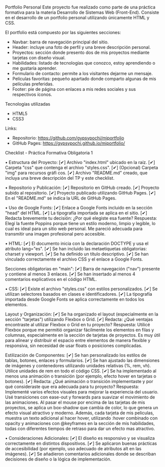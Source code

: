 Portfolio Personal
Este proyecto fue realizado como parte de una práctica formativa para la materia Desarrollo de Sistemas Web (Front-End). Consiste en el desarrollo de un portfolio personal utilizando únicamente HTML y CSS.

El portfolio está compuesto por las siguientes secciones:
- Navbar: barra de navegación principal del sitio.
- Header: incluye una foto de perfil y una breve descripción personal.
- Proyectos: sección donde presento dos de mis proyectos mediante tarjetas con diseño visual.
- Habilidades: listado de tecnologías que conozco, estoy aprendiendo o me gustaría aprender.
- Formulario de contacto: permite a los visitantes dejarme un mensaje.
- Películas favoritas: pequeño apartado donde comparto algunas de mis películas preferidas.
- Footer: pie de página con enlaces a mis redes sociales y sus respectivos íconos.

Tecnologías utilizadas
- HTML5
- CSS3

Links:
- Repositorio: https://github.com/gypsypochi/miportfolio
- GitHub Pages: https://gypsypochi.github.io/miportfolio/

Checklist - Práctica Formativa Obligatoria 1

• Estructura del Proyecto:
[✔] Archivo "index.html" ubicado en la raíz.
[✔] Carpeta "css" que contenga el archivo "styles.css".
[✔] (Opcional) Carpeta "img" para recursos gráfi cos.
[✔] Archivo "README.md" creado, que incluya una breve descripción del TP y este checklist.

• Repositorio y Publicación:
[✔] Repositorio en GitHub creado.
[✔] Proyecto subido al repositorio.
[✔] Proyecto publicado utilizando GitHub Pages.
[✔] En el "README.md" se indica la URL de GitHub Pages. 

• Uso de Google Fonts:
[✔] Enlace a Google Fonts incluido en la sección "head" del HTML.
[✔] La tipografía importada se aplica en el sitio.
[✔] Redacta brevemente tu decisión: ¿Por qué elegiste esa fuente?
Respuesta: Elegí la fuente Poppins porque tiene un estilo moderno, limpio y legible, lo cual es ideal para un sitio web personal. Me pareció adecuada para transmitir una imagen profesional pero accesible.

• HTML:
[✔] El documento inicia con la declaración DOCTYPE y usa el atributo lang="es".
[✔] Se han incluido las metaetiquetas obligatorias: charset y viewport.
[✔] Se ha definido un título descriptivo.
[✔] Se han vinculado correctamente el archivo CSS y el enlace a Google Fonts.

Secciones obligatorias en "main":
[✔] Barra de navegación ("nav") presente y contiene al menos 3 enlaces.
[✔] Se han insertado al menos 4 comentarios explicativos en el código HTML.

• CSS:
[✔] Existe el archivo "styles.css" con estilos personalizados.
[✔] Se utilizan selectores basados en clases e identificadores.
[✔] La tipografía importada desde Google Fonts se aplica correctamente en todos los elementos.

Layout y Organización:
[✔] Se ha organizado el layout (especialmente en la sección "tarjetas") utilizando Flexbox o Grid.
[✔] Redacta: ¿Qué ventajas encontraste al utilizar Flexbox o Grid en tu proyecto?
Respuesta: Utilicé Flexbox porque me permitió organizar fácilmente los elementos en filas y columnas, especialmente en la sección de tarjetas de proyectos. Es muy útil para alinear y distribuir el espacio entre elementos de manera flexible y responsiva, sin necesidad de usar floats o posiciones complicadas. 

Estilización de Componentes:
[✔] Se han personalizado los estilos de tablas, botones, enlaces y formularios.
[✔] Se han ajustado las dimensiones de imágenes y contenedores utilizando unidades relativas (%, rem, vh). Utilice unidades de rem en todo el código CSS.
[✔] Se ha implementado al menos una animación o transición (por ejemplo, efecto hover en tarjetas o botones). 
[✔] Redacta: ¿Qué animación o transición implementaste y por qué consideraste que era adecuada para tu proyecto?
Respuesta: Implementé varios efectos visuales para mejorar la experiencia del usuario. Usé transiciones con ease-out y forwards para suavizar el movimiento de las animaciones. Al pasar el mouse por encima de las tarjetas de mis proyectos, se aplica un box-shadow que cambia de color, lo que genera un efecto visual atractivo y moderno. Además, cada tarjeta de mis peliculas, muestra un texto adicional al hacer hover, utilizando :hover combinado con opacity y animaciones con @keyframes en la sección de mis habilidades, todas con diferentes tiempos de retraso para dar un efecto mas atractivo.

• Consideraciones Adicionales:
[✔] El diseño es responsivo y se visualiza correctamente en distintos dispositivos.
[✔] Se aplicaron buenas prácticas de accesibilidad (por ejemplo, uso adecuado de atributos alt en las imágenes).
[✔] Se añadieron comentarios adicionales donde se describan decisiones de diseño o la lógica de implementación.
